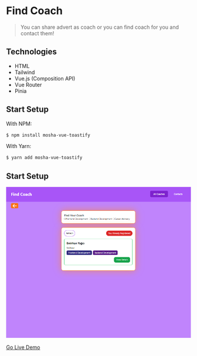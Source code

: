 # Find Coach

> You can share advert as coach or you can find coach for you and contact them!  

## Technologies

- HTML
- Tailwind 
- Vue.js (Composition API)
- Vue Router
- Pinia 

## Start Setup
With NPM:

```bash
$ npm install mosha-vue-toastify
```

With Yarn:

```bash
$ yarn add mosha-vue-toastify
```

## Start Setup
![Demo](https://github.com/emirhan-yagci/findCoach/blob/main/public/resim_2022-07-12_125740409.png)

[Go Live Demo](https://findcoachemirhanyagci.netlify.app)
